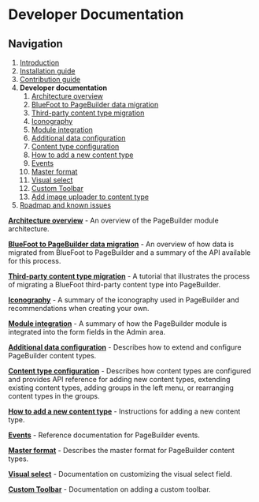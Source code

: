 # Developer Documentation

## Navigation

1. [Introduction]
2. [Installation guide]
3. [Contribution guide]
4. **Developer documentation**
    1. [Architecture overview]
    1. [BlueFoot to PageBuilder data migration]
    1. [Third-party content type migration]
    1. [Iconography]
    1. [Module integration]
    1. [Additional data configuration]
    1. [Content type configuration]
    1. [How to add a new content type]
    1. [Events]
    1. [Master format]
    1. [Visual select] 
    1. [Custom Toolbar]
    1. [Add image uploader to content type] 
5. [Roadmap and known issues]

**[Architecture overview]** - An overview of the PageBuilder module architecture.

**[BlueFoot to PageBuilder data migration]** - An overview of how data is migrated from BlueFoot to PageBuilder and a summary of the API available for this process.

**[Third-party content type migration]** - A tutorial that illustrates the process of migrating a BlueFoot third-party content type into PageBuilder.

**[Iconography]** - A summary of the iconography used in PageBuilder and recommendations when creating your own.

**[Module integration]** - A summary of how the PageBuilder module is integrated into the form fields in the Admin area.

**[Additional data configuration]** - Describes how to extend and configure PageBuilder content types.

**[Content type configuration]** - Describes how content types are configured and provides API reference for adding new content types, extending existing content types, adding groups in the left menu, or rearranging content types in the groups.

**[How to add a new content type]** - Instructions for adding a new content type.

**[Events]** - Reference documentation for PageBuilder events.

**[Master format]** - Describes the master format for PageBuilder content types.

**[Visual select]** - Documentation on customizing the visual select field.

**[Custom Toolbar]** - Documentation on adding a custom toolbar.

[Introduction]: README.md
[Contribution guide]: CONTRIBUTING.md
[Installation guide]: install.md
[Architecture overview]: architecture-overview.md
[BlueFoot to PageBuilder data migration]: bluefoot-data-migration.md
[Third-party content type migration]: new-content-type-example.md
[Iconography]: iconography.md
[Module integration]: module-integration.md
[Additional data configuration]: custom-configuration.md
[Content type configuration]: content-type-configuration.md
[How to add a new content type]: how-to-add-new-content-type.md
[Events]: events.md
[Master format]: master-format.md
[Visual select]: visual-select.md
[Custom Toolbar]: toolbar.md
[Add image uploader to content type]: image-uploader.md
[Roadmap and known issues]: roadmap.md